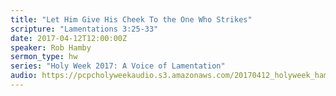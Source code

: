 ```yaml
---
title: "Let Him Give His Cheek To the One Who Strikes"
scripture: "Lamentations 3:25-33"
date: 2017-04-12T12:00:00Z
speaker: Rob Hamby
sermon_type: hw
series: "Holy Week 2017: A Voice of Lamentation"
audio: https://pcpcholyweekaudio.s3.amazonaws.com/20170412_holyweek_hamby-58ee8b1de16a9.mp3 
---
```



